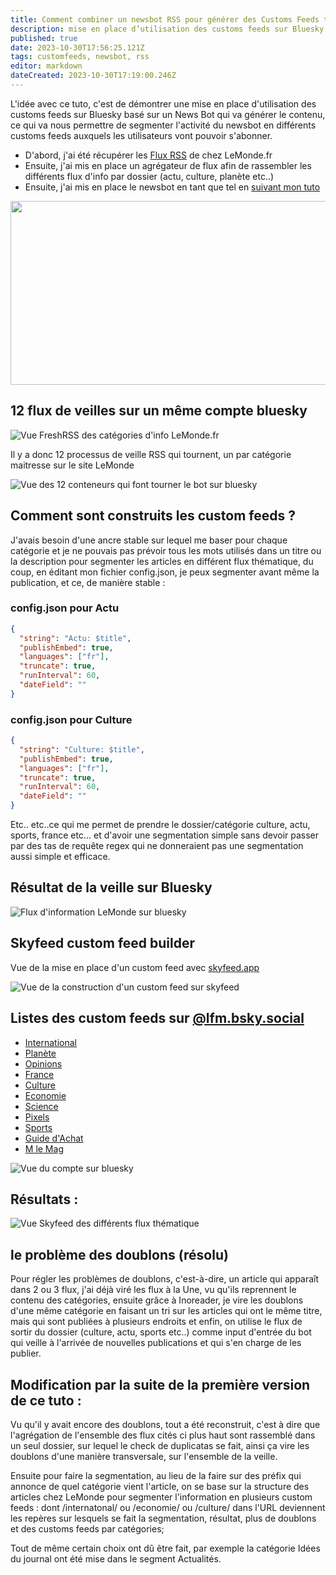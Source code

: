 ```yaml
---
title: Comment combiner un newsbot RSS pour générer des Customs Feeds thématiques ?
description: mise en place d’utilisation des customs feeds sur Bluesky basé sur un News Bot qui va générer le contenu, ce qui va nous permettre de segmenter l’activité du newsbot en différents customs feeds auxquels les utilisateurs vont pouvoir s’abonner.
published: true
date: 2023-10-30T17:56:25.121Z
tags: customfeeds, newsbot, rss
editor: markdown
dateCreated: 2023-10-30T17:19:00.246Z
---
```


L'idée avec ce tuto, c'est de démontrer une mise en place d'utilisation des customs feeds sur Bluesky basé sur un News Bot qui va générer le contenu, ce qui va nous permettre de segmenter l'activité du newsbot en différents customs feeds auxquels les utilisateurs vont pouvoir s'abonner. 

- D'abord, j'ai été récupérer les [Flux RSS](https://www.lemonde.fr/actualite-medias/article/2019/08/12/les-flux-rss-du-monde-fr_5498778_3236.html
) de chez LeMonde.fr
- Ensuite, j'ai mis en place un agrégateur de flux afin de rassembler les différents flux d'info par dossier (actu, culture, planète etc..) 
- Ensuite, j'ai mis en place le newsbot en tant que tel en [suivant mon tuto](/fr/tutoriels/newsbot-rss-bluesky)


 <img src="https://blog.rmendes.net/uploads/2023/shapes.png" width="600" height="294" alt="">

## 12 flux de veilles sur un même compte bluesky

![Vue FreshRSS des catégories d'info LeMonde.fr](https://blog.rmendes.net/uploads/2023/2023-08-18-12.41.15-lemonde.rmendes.net-f127ad1d0077.jpg "Vue FreshRSS des catégories d'info LeMonde.fr")

Il y a donc 12 processus de veille RSS qui tournent, un par catégorie maitresse sur le site LeMonde

![Vue des 12 conteneurs qui font tourner le bot sur bluesky](https://blog.rmendes.net/uploads/2023/2023-08-18-12-04.png "Vue des 12 conteneurs qui font tourner le bot sur bluesky")


## Comment sont construits les custom feeds ?

J'avais besoin d'une ancre stable sur lequel me baser pour chaque catégorie et je ne pouvais pas prévoir tous les mots utilisés dans un titre ou la description pour segmenter les articles en différent flux thématique, du coup, en éditant mon fichier config.json, je peux segmenter avant même la publication, et ce, de manière stable :

### config.json pour Actu
```json
{
  "string": "Actu: $title",
  "publishEmbed": true,
  "languages": ["fr"],
  "truncate": true,
  "runInterval": 60,
  "dateField": ""
}
```

### config.json pour Culture

```json
{
  "string": "Culture: $title",
  "publishEmbed": true,
  "languages": ["fr"],
  "truncate": true,
  "runInterval": 60,
  "dateField": ""
}
```

Etc.. etc..ce qui me permet de prendre le dossier/catégorie culture, actu, sports, france etc...
et d'avoir une segmentation simple sans devoir passer par des tas de requête regex qui ne donneraient pas une segmentation aussi simple et efficace. 


## Résultat de la veille sur Bluesky

![Flux d'information LeMonde sur bluesky](https://blog.rmendes.net/uploads/2023/2023-08-18-11.20.59-bsky.app-47c2f830a66b.png "Flux d'information LeMonde sur bluesky")

## Skyfeed custom feed builder
Vue de la mise en place d'un custom feed avec [skyfeed.app](https://skyfeed.app)

![Vue de la construction d'un custom feed sur skyfeed](https://blog.rmendes.net/uploads/2023/2023-08-18-11.22.02-skyfeed.app-a5a9f4a9f340.png "Vue de la construction d'un custom feed sur skyfeed")

## Listes des custom feeds sur [@lfm.bsky.social](https://bsky.app/profile/lmf.bsky.social)
- [International](https://bsky.app/profile/did:plc:f5mbotnuol4anbbwxwb6wnfg/feed/aaaak5xpuqt5a) 
- [Planète](https://bsky.app/profile/did:plc:f5mbotnuol4anbbwxwb6wnfg/feed/aaaak6tv6b3wm)
- [Opinions](https://bsky.app/profile/did:plc:f5mbotnuol4anbbwxwb6wnfg/feed/aaaak6goyuuzw)
- [France](https://bsky.app/profile/did:plc:f5mbotnuol4anbbwxwb6wnfg/feed/aaaak5ii3hl5c)
- [Culture](https://bsky.app/profile/did:plc:f5mbotnuol4anbbwxwb6wnfg/feed/aaaak42um3ytm)
- [Economie](https://bsky.app/profile/did:plc:f5mbotnuol4anbbwxwb6wnfg/feed/aaaak5cxtrldw) 
- [Science](https://bsky.app/profile/did:plc:f5mbotnuol4anbbwxwb6wnfg/feed/aaaak63b6ltpm)
- [Pixels](https://bsky.app/profile/did:plc:f5mbotnuol4anbbwxwb6wnfg/feed/aaaak6n7hmuua) 
- [Sports](https://bsky.app/profile/did:plc:f5mbotnuol4anbbwxwb6wnfg/feed/aaaak7d5jvnw2)
- [Guide d'Achat](https://bsky.app/profile/did:plc:f5mbotnuol4anbbwxwb6wnfg/feed/aaaak5qr63svy)
- [M le Mag](https://bsky.app/profile/did:plc:f5mbotnuol4anbbwxwb6wnfg/feed/aaaak56aqxica) 

![Vue du compte sur bluesky](https://blog.rmendes.net/uploads/2023/2023-08-18-11.21.22-bsky.app-d481b4821bcd.png "Vue du compte sur bluesky")


## Résultats : 
![Vue Skyfeed des différents flux thématique](https://blog.rmendes.net/uploads/2023/2023-08-18-12.21.56-skyfeed.app-ba18710228bd.jpg "Vue Skyfeed des différents flux thématique")


## le problème des doublons (résolu)
Pour régler les problèmes de doublons, c'est-à-dire, un article qui apparaît dans 2 ou 3 flux, j'ai déjà viré les flux à la Une, vu qu'ils reprennent le contenu des catégories, ensuite grâce à Inoreader, je vire les doublons d'une même catégorie en faisant un tri sur les articles qui ont le même titre, mais qui sont publiées à plusieurs endroits et enfin, on utilise le flux de sortir du dossier (culture, actu, sports etc..) comme input d'entrée du bot qui veille à l'arrivée de nouvelles publications et qui s'en charge de les publier.

## Modification par la suite de la première version de ce tuto : 
Vu qu'il y avait encore des doublons, tout a été reconstruit, c'est à dire que l'agrégation de l'ensemble des flux cités ci plus haut sont rassemblé dans un seul dossier, sur lequel le check de duplicatas se fait, ainsi ça vire les doublons d'une manière transversale, sur l'ensemble de la veille. 

Ensuite pour faire la segmentation, au lieu de la faire sur des préfix qui annonce de quel catégorie vient l'article, on se base sur la structure des articles chez LeMonde pour segmenter l'information en plusieurs custom feeds : dont /internatonal/ ou /economie/ ou /culture/ dans l'URL deviennent les repères sur lesquels se fait la segmentation, résultat, plus de doublons et des customs feeds par catégories; 

Tout de même certain choix ont dû être fait, par exemple la catégorie Idées du journal ont été mise dans le segment Actualités. 